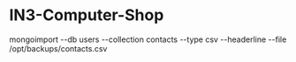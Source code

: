 # IN3-Computer-Shop

mongoimport --db users --collection contacts --type csv --headerline --file /opt/backups/contacts.csv
